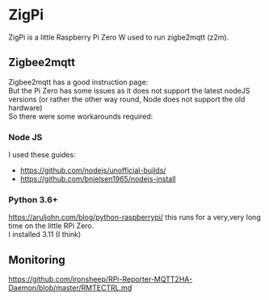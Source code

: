 # ZigPi
ZigPi is a little Raspberry Pi Zero W used to run zigbe2mqtt (z2m).

## Zigbee2mqtt
Zigbee2mqtt has a good instruction page: <br>
But the Pi Zero has some issues as it does not support the latest nodeJS versions (or rather the other way round, Node does not support the old hardware)<br>
So there were some workarounds required:

### Node JS
I used these guides:
- https://github.com/nodejs/unofficial-builds/
- https://github.com/bnielsen1965/nodejs-install


### Python 3.6+
https://aruljohn.com/blog/python-raspberrypi/
this runs for a very,very long time on the little RPi Zero.<br>
I installed 3.11 (I think)


## Monitoring 
https://github.com/ironsheep/RPi-Reporter-MQTT2HA-Daemon/blob/master/RMTECTRL.md

